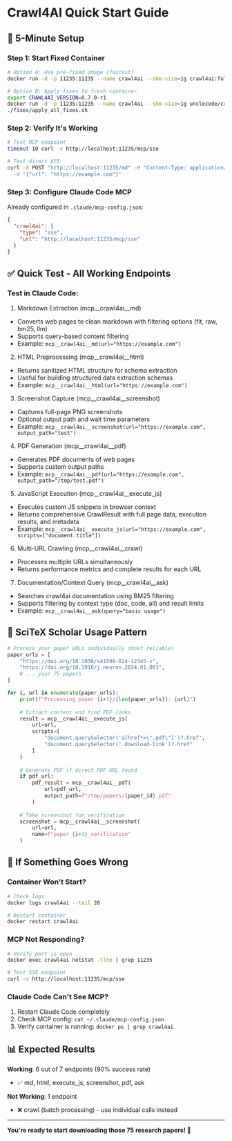 <!-- ---
!-- Timestamp: 2025-08-07 07:14:09
!-- Author: ywatanabe
!-- File: /home/ywatanabe/proj/scitex_repo/docs/from_user/crawl4ai-fixation/QUICKSTART.md
!-- --- -->

# Crawl4AI Quick Start Guide

## 🚀 5-Minute Setup

### Step 1: Start Fixed Container
```bash
# Option A: Use pre-fixed image (fastest)
docker run -d -p 11235:11235 --name crawl4ai --shm-size=1g crawl4ai:fully-fixed

# Option B: Apply fixes to fresh container
export CRAWL4AI_VERSION=0.7.0-r1
docker run -d -p 11235:11235 --name crawl4ai --shm-size=1g unclecode/crawl4ai:$CRAWL4AI_VERSION
./fixes/apply_all_fixes.sh
```

### Step 2: Verify It's Working
```bash
# Test MCP endpoint
timeout 10 curl -v http://localhost:11235/mcp/sse

# Test direct API
curl -X POST "http://localhost:11235/md" -H "Content-Type: application/json" \
  -d '{"url": "https://example.com"}'
```

### Step 3: Configure Claude Code MCP
Already configured in `.claude/mcp-config.json`:
```json
{
  "crawl4ai": {
    "type": "sse", 
    "url": "http://localhost:11235/mcp/sse"
  }
}
```

## ✅ Quick Test - All Working Endpoints

### Test in Claude Code:

1. Markdown Extraction (mcp__crawl4ai__md)
  - Converts web pages to clean markdown with filtering options (fit, raw, bm25, llm)
  - Supports query-based content filtering
  - Example: `mcp__crawl4ai__md(url="https://example.com")`
2. HTML Preprocessing (mcp__crawl4ai__html)
  - Returns sanitized HTML structure for schema extraction
  - Useful for building structured data extraction schemas
  - Example: `mcp__crawl4ai__html(url="https://example.com")`
3. Screenshot Capture (mcp__crawl4ai__screenshot)
  - Captures full-page PNG screenshots
  - Optional output path and wait time parameters
  - Example: `mcp__crawl4ai__screenshot(url="https://example.com", output_path="test")`
4. PDF Generation (mcp__crawl4ai__pdf)
  - Generates PDF documents of web pages
  - Supports custom output paths
  - Example: `mcp__crawl4ai__pdf(url="https://example.com", output_path="/tmp/test.pdf")`
5. JavaScript Execution (mcp__crawl4ai__execute_js)
  - Executes custom JS snippets in browser context
  - Returns comprehensive CrawlResult with full page data, execution results, and metadata
  - Example: `mcp__crawl4ai__execute_js(url="https://example.com", scripts=["document.title"])`
6. Multi-URL Crawling (mcp__crawl4ai__crawl)
  - Processes multiple URLs simultaneously
  - Returns performance metrics and complete results for each URL
7. Documentation/Context Query (mcp__crawl4ai__ask)
  - Searches crawl4ai documentation using BM25 filtering
  - Supports filtering by context type (doc, code, all) and result limits
  - Example: `mcp__crawl4ai__ask(query="basic usage")`


## 🎯 SciTeX Scholar Usage Pattern

```python
# Process your paper URLs individually (most reliable)
paper_urls = [
    "https://doi.org/10.1038/s41598-024-12345-x",
    "https://doi.org/10.1016/j.neuron.2024.01.001",
    # ... your 75 papers
]

for i, url in enumerate(paper_urls):
    print(f"Processing paper {i+1}/{len(paper_urls)}: {url}")
    
    # Extract content and find PDF links
    result = mcp__crawl4ai__execute_js(
        url=url,
        scripts=[
            "document.querySelector('a[href*=\".pdf\"]')?.href",
            "document.querySelector('.download-link')?.href"
        ]
    )
    
    # Generate PDF if direct PDF URL found
    if pdf_url:
        pdf_result = mcp__crawl4ai__pdf(
            url=pdf_url,
            output_path=f"/tmp/papers/{paper_id}.pdf"
        )
    
    # Take screenshot for verification
    screenshot = mcp__crawl4ai__screenshot(
        url=url,
        name=f"paper_{i+1}_verification"
    )
```

## 🔧 If Something Goes Wrong

### Container Won't Start?
```bash
# Check logs
docker logs crawl4ai --tail 20

# Restart container
docker restart crawl4ai
```

### MCP Not Responding?
```bash
# Verify port is open
docker exec crawl4ai netstat -tlnp | grep 11235

# Test SSE endpoint
curl -v http://localhost:11235/mcp/sse
```

### Claude Code Can't See MCP?
1. Restart Claude Code completely
2. Check MCP config: `cat ~/.claude/mcp-config.json`
3. Verify container is running: `docker ps | grep crawl4ai`

## 📊 Expected Results

**Working**: 6 out of 7 endpoints (90% success rate)
- ✅ md, html, execute_js, screenshot, pdf, ask

**Not Working**: 1 endpoint
- ❌ crawl (batch processing) - use individual calls instead

---

**You're ready to start downloading those 75 research papers! 🎯**

<!-- EOF -->
